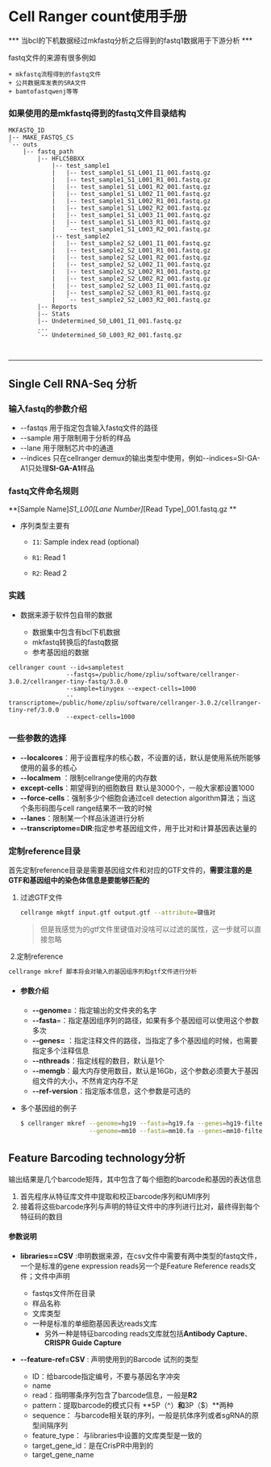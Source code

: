 # Cell Ranger count使用手册

*** 当bcl的下机数据经过mkfastq分析之后得到的fastq1数据用于下游分析   ***

fastq文件的来源有很多例如

	+ mkfastq流程得到的fastq文件
	+ 公共数据库发表的SRA文件
	+ bamtofastqwenj等等



### 如果使用的是mkfastq得到的fastq文件目录结构

```linux
MKFASTQ_ID
|-- MAKE_FASTQS_CS
`-- outs
    |-- fastq_path
        |-- HFLC5BBXX
            |-- test_sample1
            |   |-- test_sample1_S1_L001_I1_001.fastq.gz
            |   |-- test_sample1_S1_L001_R1_001.fastq.gz
            |   |-- test_sample1_S1_L001_R2_001.fastq.gz
            |   |-- test_sample1_S1_L002_I1_001.fastq.gz
            |   |-- test_sample1_S1_L002_R1_001.fastq.gz
            |   |-- test_sample1_S1_L002_R2_001.fastq.gz
            |   |-- test_sample1_S1_L003_I1_001.fastq.gz
            |   |-- test_sample1_S1_L003_R1_001.fastq.gz
            |   `-- test_sample1_S1_L003_R2_001.fastq.gz
            |-- test_sample2
            |   |-- test_sample2_S2_L001_I1_001.fastq.gz
            |   |-- test_sample2_S2_L001_R1_001.fastq.gz
            |   |-- test_sample2_S2_L001_R2_001.fastq.gz
            |   |-- test_sample2_S2_L002_I1_001.fastq.gz
            |   |-- test_sample2_S2_L002_R1_001.fastq.gz
            |   |-- test_sample2_S2_L002_R2_001.fastq.gz
            |   |-- test_sample2_S2_L003_I1_001.fastq.gz
            |   |-- test_sample2_S2_L003_R1_001.fastq.gz
            |   `-- test_sample2_S2_L003_R2_001.fastq.gz
        |-- Reports
        |-- Stats
        |-- Undetermined_S0_L001_I1_001.fastq.gz
        ...
        `-- Undetermined_S0_L003_R2_001.fastq.gz
        
       
```

****



## Single Cell RNA-Seq 分析

### 输入fastq的参数介绍

- --fastqs 用于指定包含输入fastq文件的路径
- --sample 用于限制用于分析的样品
- --lane 用于限制芯片中的通道
- --indices 只在cellranger demux的输出类型中使用，例如--indices=SI-GA-A1只处理**SI-GA-A1**样品



### fastq文件命名规则

**[Sample Name]_S1_L00[Lane Number]_[Read Type]_001.fastq.gz **

+ 序列类型主要有

  + `I1`: Sample index read (optional)

  + `R1`: Read 1

  + `R2`: Read 2

### 实践

+ 数据来源于软件包自带的数据

  + 数据集中包含有bcl下机数据
  + mkfastq转换后的fastq数据
  + 参考基因组的数据

  

  

```linux
cellranger count --id=sampletest 
				--fastqs=/public/home/zpliu/software/cellranger-3.0.2/cellranger-tiny-fastq/3.0.0 
				--sample=tinygex --expect-cells=1000  
				--transcriptome=/public/home/zpliu/software/cellranger-3.0.2/cellranger-tiny-ref/3.0.0 
				--expect-cells=1000
```

### 一些参数的选择

+ **--localcores**：用于设置程序的核心数，不设置的话，默认是使用系统所能够使用的最多的核心
+ **--localmem** ：限制cellrange使用的内存数
+ **except-cells**：期望得到的细胞数目 默认是3000个，一般大家都设置1000
+ **--force-cells**：强制多少个细胞会通过cell detection algorithm算法；当这个条形码图与cell range结果不一致的时候
+ **--lanes**：限制某一个样品泳道进行分析
+ **--transcriptome=DIR**:指定参考基因组文件，用于比对和计算基因表达量的



### 定制reference目录

首先定制reference目录是需要基因组文件和对应的GTF文件的，**需要注意的是GTF和基因组中的染色体信息是要能够匹配的**

1. 过滤GTF文件

   ```bash
   cellrange mkgtf input.gtf output.gtf --attribute=键值对
   ```

   > 但是我感觉为的gtf文件里键值对没啥可以过滤的属性，这一步就可以直接忽略

​    2.定制reference

  ```bash
cellrange mkref 脚本将会对输入的基因组序列和gtf文件进行分析
  ```

+ #### 参数介绍

  + **--genome=**：指定输出的文件夹的名字
  + **--fasta**=：指定基因组序列的路径，如果有多个基因组可以使用这个参数多次
  + **--genes=** ：指定注释文件的路径，当指定了多个基因组的时候，也需要指定多个注释信息
  + **--nthreads**：指定线程的数目，默认是1个
  + **--memgb**：最大内存使用数目，默认是16Gb，这个参数必须要大于基因组文件的大小，不然肯定内存不足
  + **--ref-version**：指定版本信息，这个参数是可选的

+ 多个基因组的例子

  ```bash
  $ cellranger mkref --genome=hg19 --fasta=hg19.fa --genes=hg19-filtered-ensembl.gtf \
                     --genome=mm10 --fasta=mm10.fa --genes=mm10-filtered-ensembl.gtf
  ```

  

## Feature Barcoding technology分析

输出结果是几个barcode矩阵，其中包含了每个细胞的barcode和基因的表达信息

1. 首先程序从特征库文件中提取和校正barcode序列和UMI序列
2. 接着将这些barcode序列与声明的特征文件中的序列进行比对，最终得到每个特征码的数目

#### 参数说明

+ **libraries==CSV** :申明数据来源，在csv文件中需要有两中类型的fastq文件，一个是标准的gene expression reads另一个是Feature Reference reads文件；文件中声明
  + fastqs文件所在目录
  + 样品名称
  + 文库类型
  + 一种是标准的单细胞基因表达reads文库
    + 另外一种是特征barcoding reads文库就包括**Antibody Capture**、 **CRISPR Guide Capture** 
  
+ **--feature-ref=CSV** : 声明使用到的Barcode 试剂的类型
  + ID：给barcode指定编号，不要与基因名字冲突
  + name 
  + read：指明哪条序列包含了barcode信息，一般是**R2**
  + pattern：提取barcode的模式只有 **5P（^）**和**3P（$）**两种
  + sequence： 与barcode相关联的序列，一般是抗体序列或者sgRNA的原型间隔序列
  + feature_type： 与libraries中设置的文库类型是一致的
  + target_gene_id：是在CrisPR中用到的
  + target_gene_name









